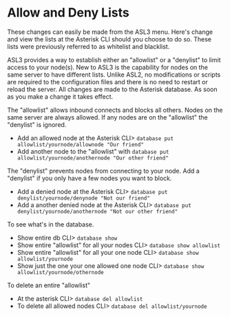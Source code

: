 # Allow and Deny Lists

These changes can easily be made from the ASL3 menu. Here's change and view the lists at the Asterisk CLI should you choose to do so. These lists were previously referred to as whitelist and blacklist.

ASL3 provides a way to establish either an "allowlist" or a "denylist" to limit access to your node(s).  New to ASL3 is the capability for nodes on the same server to have different lists.  Unlike ASL2, no modifications or scripts are required to the configuration files and there is no need to restart or reload the server.  All changes are made to the Asterisk database.  As soon as you make a change it takes effect.

 The "allowlist" allows inbound connects and blocks all others. Nodes on the same server are always allowed. If any nodes are on the "allowlist" the "denylist" is ignored.

 - Add an allowed node at the Asterisk CLI> `database put allowlist/yournode/allownode "Our friend"`
 - Add another node to the "allowlist" with `database put allowlist/yournode/anothernode "Our other friend"`

 The "denylist" prevents nodes from connecting to your node. Add a "denylist" if you only have a few nodes you want to block.

 - Add a denied node at the Asterisk CLI> `database put denylist/yournode/denynode "Not our friend"`
 - Add a another denied node at the Asterisk CLI> `database put denylist/yournode/anothernode "Not our other friend"`

 To see what's in the database.

   - Show entire db CLI> `database show`
   - Show entire "allowlist" for all your nodes CLI> `database show allowlist`
   - Show entire "allowlist" for all your one node CLI> `database show allowlist/yournode`
   - Show just the one your one allowed one node CLI> `database show allowlist/yournode/othernode`

 To delete an entire "allowlist"

   - At the asterisk CLI> `database del allowlist`
   - To delete all allowed nodes CLI> `database del allowlist/yournode`
